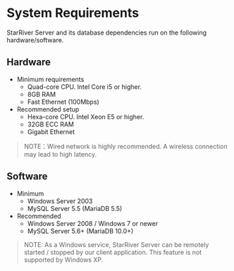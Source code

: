 # System Requirements

StarRiver Server and its database dependencies run on the following hardware/software.

## Hardware

- Minimum requirements
    * Quad-core CPU. Intel Core i5 or higher.
    * 8GB RAM
    * Fast Ethernet (100Mbps)
- Recommended setup
    * Hexa-core CPU. Intel Xeon E5 or higher.
    * 32GB ECC RAM
    * Gigabit Ethernet

> NOTE：Wired network is highly recommended. A wireless connection may lead to high latency.

## Software

- Minimum
    * Windows Server 2003
    * MySQL Server 5.5 (MariaDB 5.5)
- Recommended
    * Windows Server 2008 / Windows 7 or newer
    * MySQL Server 5.6+ (MariaDB 10.0+)

> NOTE: As a Windows service, StarRiver Server can be remotely started / stopped by our client application. This feature is not supported by Windows XP.
